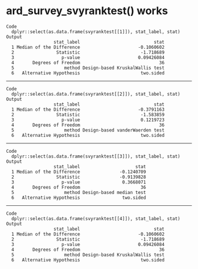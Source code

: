 # ard_survey_svyranktest() works

    Code
      dplyr::select(as.data.frame(svyranktest[[1]]), stat_label, stat)
    Output
                      stat_label                            stat
      1 Median of the Difference                      -0.1060602
      2                Statistic                       -1.718689
      3                  p-value                      0.09426084
      4       Degrees of Freedom                              36
      5                   method Design-based KruskalWallis test
      6   Alternative Hypothesis                       two.sided

---

    Code
      dplyr::select(as.data.frame(svyranktest[[2]]), stat_label, stat)
    Output
                      stat_label                            stat
      1 Median of the Difference                      -0.3791163
      2                Statistic                       -1.583859
      3                  p-value                       0.1219723
      4       Degrees of Freedom                              36
      5                   method Design-based vanderWaerden test
      6   Alternative Hypothesis                       two.sided

---

    Code
      dplyr::select(as.data.frame(svyranktest[[3]]), stat_label, stat)
    Output
                      stat_label                     stat
      1 Median of the Difference               -0.1240709
      2                Statistic               -0.9139828
      3                  p-value                0.3668071
      4       Degrees of Freedom                       36
      5                   method Design-based median test
      6   Alternative Hypothesis                two.sided

---

    Code
      dplyr::select(as.data.frame(svyranktest[[4]]), stat_label, stat)
    Output
                      stat_label                            stat
      1 Median of the Difference                      -0.1060602
      2                Statistic                       -1.718689
      3                  p-value                      0.09426084
      4       Degrees of Freedom                              36
      5                   method Design-based KruskalWallis test
      6   Alternative Hypothesis                       two.sided

